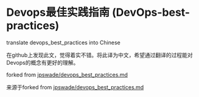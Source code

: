 Devops最佳实践指南
(DevOps-best-practices)
======
translate devops_best_practices into Chinese

在github上发现此文，觉得着实不错。将此译为中文，希望通过翻译的过程能对Devops的概念有更好的理解。

forked from [jpswade/devops_best_practices.md](https://gist.github.com/jpswade/4135841363e72ece8086146bd7bb5d91)

来源于forked from [jpswade/devops_best_practices.md](https://gist.github.com/jpswade/4135841363e72ece8086146bd7bb5d91)

